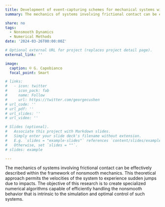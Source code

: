 ```yaml
---
title: Development of event-capturing schemes for mechanical systems with frictional contact
summary: The mechanics of systems involving frictional contact can be effectively described within the framework of nonsmooth mechanics. This theoretical approach permits the velocities of the system to experience sudden jumps due to impacts. The objective of this research is to create specialized numerical algorithms capable of efficiently handling the nonsmooth behavior that is intrinsic to the simulation and optimal control of such systems.

share: no
tags:
  - Nonsmooth Dynamics
  - Numerical Methods
date: '2024-03-26T00:00:00Z'

# Optional external URL for project (replaces project detail page).
external_link: ''

image:
  caption: © G. Capobianco
  focal_point: Smart

# links:
#   - icon: twitter
#     icon_pack: fab
#     name: Follow
#     url: https://twitter.com/georgecushen
# url_code: ''
# url_pdf: ''
# url_slides: ''
# url_video: ''

# Slides (optional).
#   Associate this project with Markdown slides.
#   Simply enter your slide deck's filename without extension.
#   E.g. `slides = "example-slides"` references `content/slides/example-slides.md`.
#   Otherwise, set `slides = ""`.
# slides: example

---
```

The mechanics of systems involving frictional contact can be effectively described within the framework of nonsmooth mechanics. This theoretical approach permits the velocities of the system to experience sudden jumps due to impacts. The objective of this research is to create specialized numerical algorithms capable of efficiently handling the nonsmooth behavior that is intrinsic to the simulation and optimal control of such systems.